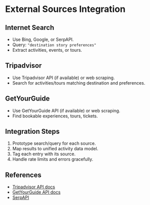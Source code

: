 # External Sources Integration

## **Internet Search**

- Use Bing, Google, or SerpAPI.
- Query: `"destination story preferences"`
- Extract activities, events, or tours.

## **Tripadvisor**

- Use Tripadvisor API (if available) or web scraping.
- Search for activities/tours matching destination and preferences.

## **GetYourGuide**

- Use GetYourGuide API (if available) or web scraping.
- Find bookable experiences, tours, tickets.

## **Integration Steps**

1. Prototype search/query for each source.
2. Map results to unified activity data model.
3. Tag each entry with its source.
4. Handle rate limits and errors gracefully.

## **References**
- [Tripadvisor API docs](https://developer-tripadvisor.com/)
- [GetYourGuide API docs](https://developer.getyourguide.com/)
- [SerpAPI](https://serpapi.com/)